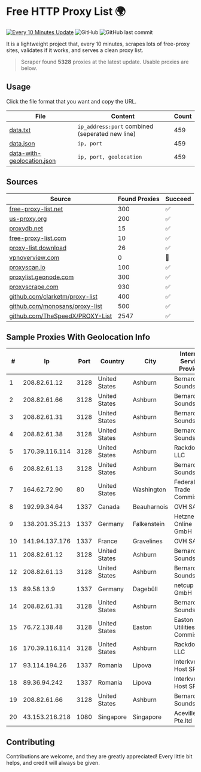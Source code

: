 
# Free HTTP Proxy List 🌍

[![Every 10 Minutes Update](https://github.com/mertguvencli/http-proxy-list/actions/workflows/main.yml/badge.svg?branch=main)](https://github.com/mertguvencli/http-proxy-list/actions/workflows/main.yml)
![GitHub](https://img.shields.io/github/license/mertguvencli/http-proxy-list)
![GitHub last commit](https://img.shields.io/github/last-commit/mertguvencli/http-proxy-list)

It is a lightweight project that, every 10 minutes, scrapes lots of free-proxy sites, validates if it works, and serves a clean proxy list.


> Scraper found **5328** proxies at the latest update. Usable proxies are below.

## Usage

Click the file format that you want and copy the URL.


|File|Content|Count|
|----|-------|-----|
|[data.txt](https://raw.githubusercontent.com/mertguvencli/http-proxy-list/main/proxy-list/data.txt)|`ip_address:port` combined (seperated new line)|459|
|[data.json](https://raw.githubusercontent.com/mertguvencli/http-proxy-list/main/proxy-list/data.json)|`ip, port`|459|
|[data-with-geolocation.json](https://raw.githubusercontent.com/mertguvencli/http-proxy-list/main/proxy-list/data-with-geolocation.json)|`ip, port, geolocation`|459|

## Sources

|Source|Found Proxies|Succeed|
|------|-------------|-------|
|[free-proxy-list.net](https://free-proxy-list.net)|300|✅|
|[us-proxy.org](https://www.us-proxy.org)|200|✅|
|[proxydb.net](http://proxydb.net)|15|✅|
|[free-proxy-list.com](https://free-proxy-list.com/?page=&port=&type%5B%5D=http&type%5B%5D=https&up_time=0&search=Search)|10|✅|
|[proxy-list.download](https://www.proxy-list.download/HTTP)|26|✅|
|[vpnoverview.com](https://vpnoverview.com/privacy/anonymous-browsing/free-proxy-servers)|0|🚫|
|[proxyscan.io](https://www.proxyscan.io)|100|✅|
|[proxylist.geonode.com](https://proxylist.geonode.com/api/proxy-list?limit=300&page=1&sort_by=lastChecked&sort_type=desc&protocols=http,https)|300|✅|
|[proxyscrape.com](https://api.proxyscrape.com/v2/?request=displayproxies&protocol=http&timeout=10000&country=all&ssl=all&anonymity=all)|930|✅|
|[github.com/clarketm/proxy-list](https://raw.githubusercontent.com/clarketm/proxy-list/master/proxy-list-raw.txt)|400|✅|
|[github.com/monosans/proxy-list](https://raw.githubusercontent.com/monosans/proxy-list/main/proxies/http.txt)|500|✅|
|[github.com/TheSpeedX/PROXY-List](https://raw.githubusercontent.com/TheSpeedX/PROXY-List/master/http.txt)|2547|✅|


## Sample Proxies With Geolocation Info

|#|Ip|Port|Country|City|Internet Service Provider|
|-|--|----|-------|----|-------------------------|
|1|208.82.61.12|3128|United States|Ashburn|Bernardi Sounds|
|2|208.82.61.66|3128|United States|Ashburn|Bernardi Sounds|
|3|208.82.61.31|3128|United States|Ashburn|Bernardi Sounds|
|4|208.82.61.38|3128|United States|Ashburn|Bernardi Sounds|
|5|170.39.116.114|3128|United States|Ashburn|Rackdog, LLC|
|6|208.82.61.13|3128|United States|Ashburn|Bernardi Sounds|
|7|164.62.72.90|80|United States|Washington|Federal Trade Commission|
|8|192.99.34.64|1337|Canada|Beauharnois|OVH SAS|
|9|138.201.35.213|1337|Germany|Falkenstein|Hetzner Online GmbH|
|10|141.94.137.176|1337|France|Gravelines|OVH SAS|
|11|208.82.61.12|3128|United States|Ashburn|Bernardi Sounds|
|12|208.82.61.13|3128|United States|Ashburn|Bernardi Sounds|
|13|89.58.13.9|1337|Germany|Dagebüll|netcup GmbH|
|14|208.82.61.31|3128|United States|Ashburn|Bernardi Sounds|
|15|76.72.138.48|3128|United States|Easton|Easton Utilities Commission|
|16|170.39.116.114|3128|United States|Ashburn|Rackdog, LLC|
|17|93.114.194.26|1337|Romania|Lipova|Interkvm Host SRL|
|18|89.36.94.242|1337|Romania|Lipova|Interkvm Host SRL|
|19|208.82.61.66|3128|United States|Ashburn|Bernardi Sounds|
|20|43.153.216.218|1080|Singapore|Singapore|Aceville Pte.ltd|



## Contributing

Contributions are welcome, and they are greatly appreciated! Every
little bit helps, and credit will always be given.

